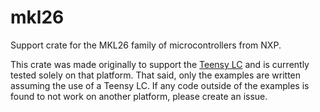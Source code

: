 # mkl26

Support crate for the MKL26 family of microcontrollers from NXP.

This crate was made originally to support the [Teensy LC](https://www.pjrc.com/teensy/teensyLC.html)
and is currently tested solely on that platform. That said, only the examples are written assuming 
the use of a Teensy LC. If any code outside of the examples is found to not work on another
platform, please create an issue.
